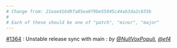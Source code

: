 ```yaml
---
# Change from: 21eae416d9fa85ea6f9be55945c44ab3da2c655b
#
# Each of these should be one of "patch", "minor", "major"
---
```


[#1364](https://github.com/embroider-build/embroider/pull/1364) : Unstable release sync with main : _by [@NullVoxPopuli](https://github.com/NullVoxPopuli), [@ef4](https://github.com/ef4)_